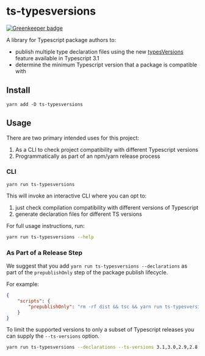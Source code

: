 # ts-typesversions

[![Greenkeeper badge](https://badges.greenkeeper.io/jacobdr/ts-typesversions.svg)](https://greenkeeper.io/)

A library for Typescript package authors to:

-   publish multiple type declaration files using the new [typesVersions](https://github.com/Microsoft/TypeScript/wiki/What's-new-in-TypeScript#version-selection-with-typesversions) feature available in Typescript 3.1
-   determine the minimum Typescript version that a package is compatible with

## Install

`yarn add -D ts-typesversions`

## Usage

There are two primary intended uses for this project:

1. As a CLI to check project compatibility with different Typescript versions
2. Programmatically as part of an npm/yarn release process

### CLI

`yarn run ts-typesversions`

This will invoke an interactive CLI where you can opt to:

1. just check compilation compatibility with different versions of Typescript
2. generate declaration files for different TS versions

For full usage instructions, run:

```bash
yarn run ts-typesversions --help
```

### As Part of a Release Step

We suggest that you add `yarn run ts-typesversions --declarations` as part of the `prepublishOnly` step of the
package publish lifecycle.

For example:

```json
{
    "scripts": {
        "prepublishOnly": "rm -rf dist && tsc && yarn run ts-typesversions --declarations"
    }
}
```

To limit the supported versions to only a subset of Typescript releases you can supply the
`--ts-versions` option.

```bash
yarn run ts-typesversions --declarations --ts-versions 3.1,3.0,2.9,2.8
```
